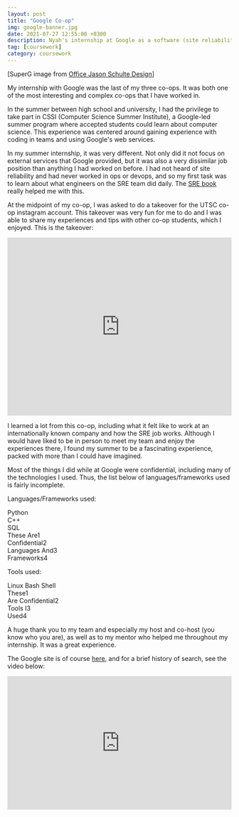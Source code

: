 ```yaml
---
layout: post
title: "Google Co-op"
img: google-banner.jpg
date: 2021-07-27 12:55:00 +0300
description: Nyah's internship at Google as a software (site reliability) engineer or SRE.
tag: [coursework]
category: coursework
---
```

\[SuperG image from [Office Jason Schulte Design](https://visitoffice.com/work/super-g)\]

My internship with Google was the last of my three co-ops. It was both one of the most interesting and complex co-ops that I have worked in.

In the summer between high school and university, I had the privilege to take part in CSSI (Computer Science Summer Institute), a Google-led summer program where accepted students could learn about computer science. This experience was centered around gaining experience with coding in teams and using Google's web services.

In my summer internship, it was very different. Not only did it not focus on external services that Google provided, but it was also a very dissimilar job position than anything I had worked on before. I had not heard of site reliability and had never worked in ops or devops, and so my first task was to learn about what engineers on the SRE team did daily. The [SRE book][sre-book] really helped me with this. 

At the midpoint of my co-op, I was asked to do a takeover for the UTSC co-op instagram account. This takeover was very fun for me to do and I was able to share my experiences and tips with other co-op students, which I enjoyed. This is the takeover:
<div style="text-align:center"><iframe src="https://docs.google.com/presentation/d/e/2PACX-1vRvQjfz4DTl2HfMB8OAm5YXb_kik_llRWOu0k3tEUq9dgJc-DxRV6lidQGlPKlAon-gXDma1RDy3-zy/embed?start=false&loop=false&delayms=3000" frameborder="0" width="100%" height="400px" allowfullscreen="true" mozallowfullscreen="true" webkitallowfullscreen="true"></iframe></div>

I learned a lot from this co-op, including what it felt like to work at an internationally known company and how the SRE job works. Although I would have liked to be in person to meet my team and enjoy the experiences there, I found my summer to be a fascinating experience, packed with more than I could have imagined.

Most of the things I did while at Google were confidential, including many of the technologies I used. Thus, the list below of languages/frameworks used is fairly incomplete.

Languages/Frameworks used:
<div class="highlightlinenos">
Python<br>
C++<br>
SQL<br>
<div class="blur">
These Are1<br>
Confidential2<br>
Languages And3<br>
Frameworks4<br>
</div>
</div>

Tools used:
<div class="highlightlinenos">
Linux Bash Shell<br>
<div class="blur">
These1<br>
Are Confidential2<br>
Tools I3<br>
Used4<br>
</div>
</div>

A huge thank you to my team and especially my host and co-host (you know who you are), as well as to my mentor who helped me throughout my internship. It was a great experience.

The Google site is of course [here][google-site], and for a brief history of search, see the video below:
<div style="text-align:center"><iframe width="100%" height="300px" src="https://www.youtube.com/embed/2EUyn5ws8lA" title="The Evolution of Google Search" frameborder="0" allow="accelerometer; autoplay; clipboard-write; encrypted-media; gyroscope; picture-in-picture" allowfullscreen></iframe></div>

[google-site]: https://www.google.com/
[sre-book]: https://sre.google/sre-book/table-of-contents/